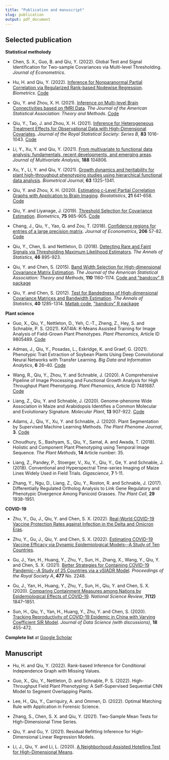 ```yaml
---
title: "Publication and manuscript"
slug: publication
output: pdf_document
---
```


## Selected publication

**Statistical metholody**

- Chen, S. X., Guo, B. and Qiu, Y. (2022). Global Test and Signal Identification for Two-sample Covariances via Multi-level Thresholding. *Journal of Econometrics*.

- Hu, H. and Qiu, Y. (2022). [Inference for Nonparanormal Partial Correlation via Regularized Rank-based Nodewise Regression](https://onlinelibrary.wiley.com/doi/full/10.1111/biom.13624). *Biometrics*. [Code](https://github.com/yumouqiu/RRNR)

- Qiu, Y. and Zhou, X. H. (2021). [Inference on Multi-level Brain Connectivities based on fMRI Data](https://www.tandfonline.com/doi/pdf/10.1080/01621459.2021.1917417). *The Journal of the American Statistical Association: Theory and Methods*. [Code](https://github.com/yumouqiu/multi-level-partial-correlation)

- Qiu, Y., Tao, J. and Zhou, X. H. (2021). [Inference for Heterogeneous Treatment Effects for Observational Data with High-Dimensional Covariates](https://rss.onlinelibrary.wiley.com/doi/epdf/10.1111/rssb.12469). *Journal of the Royal Statistical Society: Series B*, **83** 1016-1043. [Code](https://github.com/yumouqiu/HD-LCSTE)

- Li, Y., Xu, Y. and Qiu, Y. (2021). [From multivariate to functional data analysis: fundamentals, recent developments, and emerging areas](https://www.sciencedirect.com/science/article/pii/S0047259X21000841). *Journal of Multivariate Analysis*, **188** 104806.

- Xu, Y., Li, Y. and Qiu, Y. (2021). [Growth dynamics and heritability for plant high-throughput phenotyping studies using hierarchical functional data analysis](https://onlinelibrary.wiley.com/doi/abs/10.1002/bimj.202000315). *Biometrical Journal*, **63** 1325-1341.

- Qiu, Y. and Zhou, X. H. (2020). [Estimating c-Level Partial Correlation Graphs with Application to Brain Imaging](https://academic.oup.com/biostatistics/article-abstract/21/4/641/5268841). *Biostatistics*, **21** 641-658. [Code](https://github.com/yumouqiu/Estimating-c-level-partial-correlation)

- Qiu, Y. and Liyanage, J. (2019). [Threshold Selection for Covariance Estimation](https://onlinelibrary.wiley.com/doi/10.1111/biom.13048). *Biometrics*, **75** 985-905. [Code](https://github.com/yumouqiu/Threshold-Selection)

- Chang, J., Qiu, Y., Yao, Q. and Zou, T. (2018). [Confidence regions for entries of a large precision matrix](https://www.sciencedirect.com/science/article/pii/S0304407618300782). *Journal of Econometrics*, **206** 57-82. [Code](https://github.com/yumouqiu/Gaussian-approximation-precision-matrix)

- Qiu, Y., Chen, S. and Nettleton, D. (2018). [Detecting Rare and Faint Signals via Thresholding Maximum Likelihood Estimators](https://projecteuclid.org/journals/annals-of-statistics/volume-46/issue-2/Detecting-rare-and-faint-signals-via-thresholding-maximum-likelihood-estimators/10.1214/17-AOS1574.full). *The Annals of Statistics*, **46** 895-923.

- Qiu, Y. and Chen, S. (2015). [Band Width Selection for High-dimensional Covariance Matrix Estimation](https://www.tandfonline.com/doi/abs/10.1080/01621459.2014.950375). *The Journal of the American Statistical Association: Theory and Methods*, **110** 1160-1174. [Code and "bandcov" R package](https://github.com/yumouqiu/bandcov)

- Qiu, Y. and Chen, S. (2012). [Test for Bandedness of High-dimensional Covariance Matrices and Bandwidth Estimation](https://projecteuclid.org/journals/annals-of-statistics/volume-40/issue-3/Test-for-bandedness-of-high-dimensional-covariance-matrices-and-bandwidth/10.1214/12-AOS1002.full). *The Annals of Statistics*, **40** 1285-1314. [Matlab code](https://www.songxichen.com/index.php/Publication/view/id/19), ["bandcov" R package](https://github.com/yumouqiu/bandcov)


**Plant science**

- Guo, X., Qiu, Y., Nettleton, D., Yeh, C.-T., Zheng, Z., Hey, S. and Schnable, P. S. (2021). KAT4IA: K-Means Assisted Training for Image Analysis of Field-Grown Plant Phenotypes. *Plant Phenomics*, Article ID 9805489. [Code](https://github.com/xingcheg/Plant-Traits-Extraction)

- Admas, J., Qiu, Y., Posadas, L., Eskridge, K. and Graef, G. (2021). Phenotypic Trait Extraction of Soybean Plants Using Deep Convolutional Neural Networks with Transfer Learning. *Big Data and Information Analytics*, **6** 26–40.  [Code](https://github.com/jasonradams47/SoybeanTraitPrediction)

- Wang, R., Qiu, Y., Zhou, Y. and Schnable, J. (2020). A Comprehensive Pipeline of Image Processing and Functional Growth Analysis for High Throughput Plant Phenotyping. *Plant Phenomics*, Article ID 7481687. [Code](https://github.com/rwang14/implant) 

- Liang, Z., Qiu, Y. and Schnable, J. (2020). Genome-phenome Wide Association in Maize and Arabidopsis Identifies a Common Molecular and Evolutionary Signature. *Molecular Plant*, **13** 907-922. [Code](https://github.com/shanwai1234/GPWAS)

- Adams, J., Qiu, Y., Xu, Y. and Schnable, J. (2020). Plant Segmentation by Supervised Machine Learning Methods. *The Plant Phenome Journal*, **3**. [Code](https://github.com/yumouqiu/PlantSegmentationCode)

- Choudhury, S., Bashyam, S., Qiu, Y., Samal, A. and Awada, T. (2018). Holistic and Component Plant Phenotyping using Temporal Image Sequence. *The Plant Methods*, **14** Article number: 35. 

- Liang, Z., Pandey, P., Stoerger, V., Xu, Y., Qiu, Y., Ge, Y. and Schnable, J. (2018). Conventional and Hyperspectral Time-series Imaging of Maize Lines Widely Used in Field Trials. *Gigascience*, **7** 1-11.

- Zhang, Y., Ngu, D., Liang, Z., Qiu, Y., Roston, R. and Schnable, J. (2017). Differentially Regulated Ortholog Analysis to Link Gene Regulatory and Phenotypic Divergence Among Panicoid Grasses. *The Plant Cell*, **29** 1938-1951.

**COVID-19**

- Zhu, Y., Gu, J., Qiu, Y. and Chen, S. X. (2022). [Real-World COVID-19 Vaccine Protection Rates against Infection in the Delta and Omicron Eras](https://www.medrxiv.org/content/10.1101/2022.09.01.22279492v1.full.pdf).

- Zhu, Y., Gu, J., Qiu, Y. and Chen, S. X. (2022). [Estimating COVID-19 Vaccine Efficacy via  Dynamic Epidemiological Models--A Study of Ten Countries](https://www.medrxiv.org/content/10.1101/2022.08.08.22278571v1.full.pdf).

- Gu, J., Yan, H., Huang, Y., Zhu, Y., Sun, H., Zhang, X., Wang, Y., Qiu, Y. and Chen, S. X. (2021). [Better Strategies for Containing COVID-19 Pandemic--A Study of 25 Countries via a vSIADR Model](https://www.ncbi.nlm.nih.gov/pmc/articles/PMC8300607/pdf/rspa.2020.0440.pdf). *Proceedings of the Royal Society A*, **477** No. 2248.

- Gu, J., Yan, H., Huang, Y., Zhu, Y., Sun, H., Qiu, Y. and Chen, S. X. (2020). [Comparing Containment Measures among Nations by Epidemiological Effects of COVID-19](https://www.ncbi.nlm.nih.gov/pmc/articles/PMC7543445/pdf/nwaa243.pdf). *National Science Review*, **7(12)** 1847–1851.

- Sun, H., Qiu, Y., Yan, H., Huang, Y., Zhu, Y. and Chen, S. (2020). [Tracking Reproductivity of COVID-19 Epidemic in China with Varying Coefficient SIR Model](https://www.songxichen.com/Uploads/Files/Publication/sun2020tracking.pdf). *Journal of Data Science (with discussions)*, **18** 455-472.

**Complete list** at [Google Scholar](https://scholar.google.com/citations?user=-dudT7IAAAAJ&hl=en)

## Manuscript

- Hu, H. and Qiu, Y. (2022). Rank-based Inference for Conditional Independence Graph with Missing Values. 

- Guo, X., Qiu, Y., Nettleton, D. and Schnable, P. S. (2022). High-Throughput Field Plant Phenotyping: A Self-Supervised Sequential CNN Model to Segment Overlapping Plants. 

- Lee, H., Qiu, Y., Carriquiry, A. and Ommen, D. (2022). Optimal Matching Rule with Application in Forensic Science. 

- Zhang, S., Chen, S. X. and Qiu, Y. (2021). Two-Sample Mean Tests for High-Dimensional Time Series.

- Qiu, Y. and Gu, Y. (2021). Residual Refitting Inference for High-Dimensional Linear Regression Models. 

- Li, J., Qiu, Y. and Li, L. (2020). [A Neighborhood-Assisted Hotelling Test for High-Dimensional Means](https://arxiv.org/abs/1712.01798).


